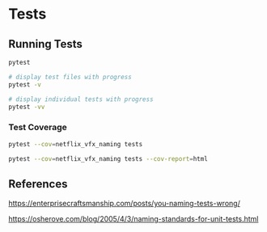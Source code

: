 # Tests

## Running Tests

```bash
pytest

# display test files with progress
pytest -v

# display individual tests with progress
pytest -vv
```

### Test Coverage

```bash
pytest --cov=netflix_vfx_naming tests

pytest --cov=netflix_vfx_naming tests --cov-report=html
```

## References

<https://enterprisecraftsmanship.com/posts/you-naming-tests-wrong/>

<https://osherove.com/blog/2005/4/3/naming-standards-for-unit-tests.html>
